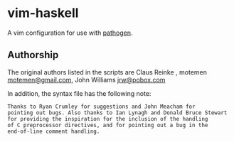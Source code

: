 # vim-haskell

A vim configuration for use with [pathogen](https://github.com/tpope/vim-pathogen).

## Authorship

The original authors listed in the scripts are Claus Reinke , motemen <motemen@gmail.com>, John Williams <jrw@pobox.com>

In addition, the syntax file has the following note:

    Thanks to Ryan Crumley for suggestions and John Meacham for
    pointing out bugs. Also thanks to Ian Lynagh and Donald Bruce Stewart
    for providing the inspiration for the inclusion of the handling
    of C preprocessor directives, and for pointing out a bug in the
    end-of-line comment handling.


